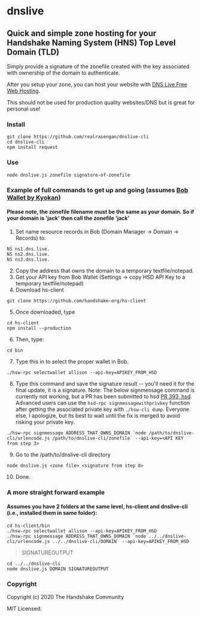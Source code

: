 # dnslive
## Quick and simple zone hosting for your Handshake Naming System (HNS) Top Level Domain (TLD)
Simply provide a signature of the zonefile created with the key associated with ownership of the domain to authenticate.

After you setup your zone, you can host your website with [DNS Live Free Web Hosting](https://github.com/realrasengan/dnslive-webhost).

This should not be used for production quality websites/DNS but is great for personal use!

### Install
```
git clone https://github.com/realrasengan/dnslive-cli
cd dnslive-cli
npm install request
```

### Use
```
node dnslive.js zonefile signature-of-zonefile
```

### Example of full commands to get up and going (assumes [Bob Wallet by Kyokan](https://github.com/kyokan/bob-wallet))
#### Please note, the zonefile filename must be the same as your domain.  So if your domain is 'jack' then call the zonefile 'jack'
1. Set name resource records in Bob (Domain Manager -> Domain -> Records) to:
```
NS ns1.dns.live.
NS ns2.dns.live.
NS ns3.dns.live.
```
2. Copy the address that owns the domain to a temporary textfile/notepad.
3. Get your API key from Bob Wallet  (Settings -> copy HSD API Key to a temporary textfile/notepad)
4. Download hs-client
```
git clone https://github.com/handshake-org/hs-client
```
5. Once downloaded, type
```
cd hs-client
npm install --production
```
6. Then, type:
```
cd bin
```
7. Type this in to select the proper wallet in Bob.
```
./hsw-rpc selectwallet allison --api-key=APIKEY_FROM_HSD
```
8. Type this command and save the signature result -- you'll need it for the final update, it is a signature.  Note: The below signmessage command is currently not working, but a PR has been submitted to hsd [PR 393, hsd](https://github.com/handshake-org/hsd/pull/393).  Advanced users can use the `hsd-rpc signmessagewithprivkey` function after getting the associated private key with `./hsw-cli dump`.  Everyone else, I apologize, but its best to wait until the fix is merged to avoid risking your private key.
```
./hsw-rpc signmessage ADDRESS_THAT_OWNS_DOMAIN `node /path/to/dnslive-cli/urlencode.js /path/to/dnslive-cli/zonefile` --api-key=<API KEY from step 3>
```
9. Go to the /path/to/dnslive-cli directory
```
node dnslive.js <zone file> <signature from step 8>
```
10. Done.

### A more straight forward example
#### Assumes you have 2 folders at the same level, hs-client and dnslive-cli (i.e., installed them in same folder):
```
cd hs-client/bin
./hsw-rpc selectwallet allison --api-key=APIKEY_FROM_HSD
./hsw-rpc signmessage ADDRESS_THAT_OWNS_DOMAIN `node ../../dnslive-cli/urlencode.js ../../dnslive-cli/DOMAIN` --api-key=APIKEY_FROM_HSD
```
> SIGNATUREOUTPUT
```
cd ../../dnslive-cli
node dnslive.js DOMAIN SIGNATUREOUTPUT
```

### Copyright
Copyright (c) 2020 The Handshake Community

MIT Licensed.

